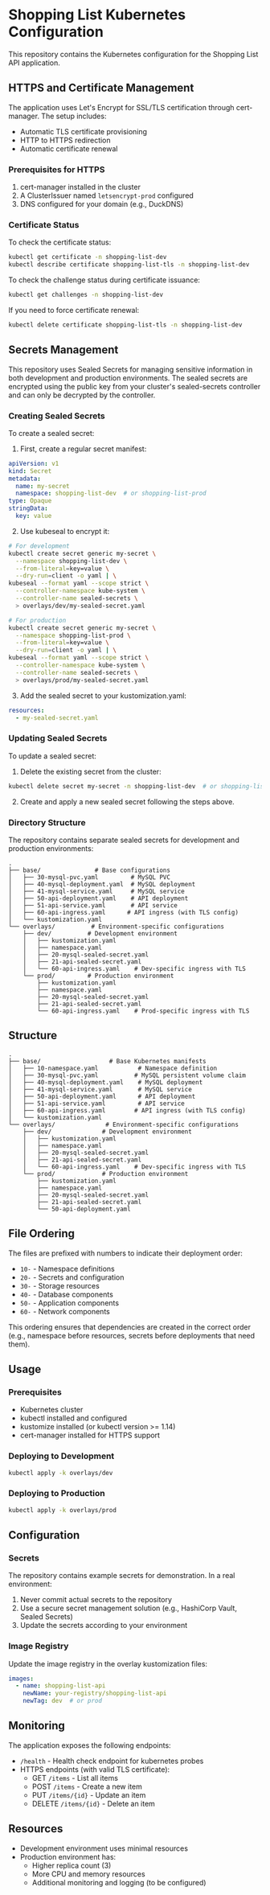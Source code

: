 # Shopping List Kubernetes Configuration

This repository contains the Kubernetes configuration for the Shopping List API application.

## HTTPS and Certificate Management

The application uses Let's Encrypt for SSL/TLS certification through cert-manager. The setup includes:

- Automatic TLS certificate provisioning
- HTTP to HTTPS redirection
- Automatic certificate renewal

### Prerequisites for HTTPS

1. cert-manager installed in the cluster
2. A ClusterIssuer named `letsencrypt-prod` configured
3. DNS configured for your domain (e.g., DuckDNS)

### Certificate Status

To check the certificate status:
```bash
kubectl get certificate -n shopping-list-dev
kubectl describe certificate shopping-list-tls -n shopping-list-dev
```

To check the challenge status during certificate issuance:
```bash
kubectl get challenges -n shopping-list-dev
```

If you need to force certificate renewal:
```bash
kubectl delete certificate shopping-list-tls -n shopping-list-dev
```

## Secrets Management

This repository uses Sealed Secrets for managing sensitive information in both development and production environments. The sealed secrets are encrypted using the public key from your cluster's sealed-secrets controller and can only be decrypted by the controller.

### Creating Sealed Secrets

To create a sealed secret:

1. First, create a regular secret manifest:
```yaml
apiVersion: v1
kind: Secret
metadata:
  name: my-secret
  namespace: shopping-list-dev  # or shopping-list-prod
type: Opaque
stringData:
  key: value
```

2. Use kubeseal to encrypt it:
```bash
# For development
kubectl create secret generic my-secret \
  --namespace shopping-list-dev \
  --from-literal=key=value \
  --dry-run=client -o yaml | \
kubeseal --format yaml --scope strict \
  --controller-namespace kube-system \
  --controller-name sealed-secrets \
  > overlays/dev/my-sealed-secret.yaml

# For production
kubectl create secret generic my-secret \
  --namespace shopping-list-prod \
  --from-literal=key=value \
  --dry-run=client -o yaml | \
kubeseal --format yaml --scope strict \
  --controller-namespace kube-system \
  --controller-name sealed-secrets \
  > overlays/prod/my-sealed-secret.yaml
```

3. Add the sealed secret to your kustomization.yaml:
```yaml
resources:
  - my-sealed-secret.yaml
```

### Updating Sealed Secrets

To update a sealed secret:

1. Delete the existing secret from the cluster:
```bash
kubectl delete secret my-secret -n shopping-list-dev  # or shopping-list-prod
```

2. Create and apply a new sealed secret following the steps above.

### Directory Structure

The repository contains separate sealed secrets for development and production environments:

```
.
├── base/               # Base configurations
│   ├── 30-mysql-pvc.yaml         # MySQL PVC
│   ├── 40-mysql-deployment.yaml  # MySQL deployment
│   ├── 41-mysql-service.yaml     # MySQL service
│   ├── 50-api-deployment.yaml    # API deployment
│   ├── 51-api-service.yaml       # API service
│   ├── 60-api-ingress.yaml      # API ingress (with TLS config)
│   └── kustomization.yaml
└── overlays/          # Environment-specific configurations
    ├── dev/          # Development environment
    │   ├── kustomization.yaml
    │   ├── namespace.yaml
    │   ├── 20-mysql-sealed-secret.yaml
    │   ├── 21-api-sealed-secret.yaml
    │   └── 60-api-ingress.yaml    # Dev-specific ingress with TLS
    └── prod/         # Production environment
        ├── kustomization.yaml
        ├── namespace.yaml
        ├── 20-mysql-sealed-secret.yaml
        ├── 21-api-sealed-secret.yaml
        └── 60-api-ingress.yaml    # Prod-specific ingress with TLS
```

## Structure

```
.
├── base/                   # Base Kubernetes manifests
│   ├── 10-namespace.yaml           # Namespace definition
│   ├── 30-mysql-pvc.yaml          # MySQL persistent volume claim
│   ├── 40-mysql-deployment.yaml    # MySQL deployment
│   ├── 41-mysql-service.yaml       # MySQL service
│   ├── 50-api-deployment.yaml      # API deployment
│   ├── 51-api-service.yaml         # API service
│   ├── 60-api-ingress.yaml        # API ingress (with TLS config)
│   └── kustomization.yaml
└── overlays/              # Environment-specific configurations
    ├── dev/              # Development environment
    │   ├── kustomization.yaml
    │   ├── namespace.yaml
    │   ├── 20-mysql-sealed-secret.yaml
    │   ├── 21-api-sealed-secret.yaml
    │   └── 60-api-ingress.yaml    # Dev-specific ingress with TLS
    └── prod/             # Production environment
        ├── kustomization.yaml
        ├── namespace.yaml
        ├── 20-mysql-sealed-secret.yaml
        ├── 21-api-sealed-secret.yaml
        └── 50-api-deployment.yaml
```

## File Ordering

The files are prefixed with numbers to indicate their deployment order:

- `10-` - Namespace definitions
- `20-` - Secrets and configuration
- `30-` - Storage resources
- `40-` - Database components
- `50-` - Application components
- `60-` - Network components

This ordering ensures that dependencies are created in the correct order (e.g., namespace before resources, secrets before deployments that need them).

## Usage

### Prerequisites

- Kubernetes cluster
- kubectl installed and configured
- kustomize installed (or kubectl version >= 1.14)
- cert-manager installed for HTTPS support

### Deploying to Development

```bash
kubectl apply -k overlays/dev
```

### Deploying to Production

```bash
kubectl apply -k overlays/prod
```

## Configuration

### Secrets

The repository contains example secrets for demonstration. In a real environment:

1. Never commit actual secrets to the repository
2. Use a secure secret management solution (e.g., HashiCorp Vault, Sealed Secrets)
3. Update the secrets according to your environment

### Image Registry

Update the image registry in the overlay kustomization files:

```yaml
images:
  - name: shopping-list-api
    newName: your-registry/shopping-list-api
    newTag: dev  # or prod
```

## Monitoring

The application exposes the following endpoints:
- `/health` - Health check endpoint for kubernetes probes
- HTTPS endpoints (with valid TLS certificate):
  - GET `/items` - List all items
  - POST `/items` - Create a new item
  - PUT `/items/{id}` - Update an item
  - DELETE `/items/{id}` - Delete an item

## Resources

- Development environment uses minimal resources
- Production environment has:
  - Higher replica count (3)
  - More CPU and memory resources
  - Additional monitoring and logging (to be configured)
